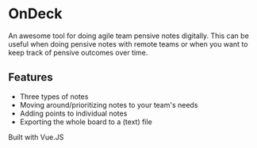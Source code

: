 # OnDeck
An awesome tool for doing agile team pensive notes digitally.
This can be useful when doing pensive notes with remote teams or when you want to keep track of pensive outcomes over time.

## Features

* Three types of notes
* Moving around/prioritizing notes to your team's needs
* Adding points to individual notes
* Exporting the whole board to a (text) file


Built with Vue.JS